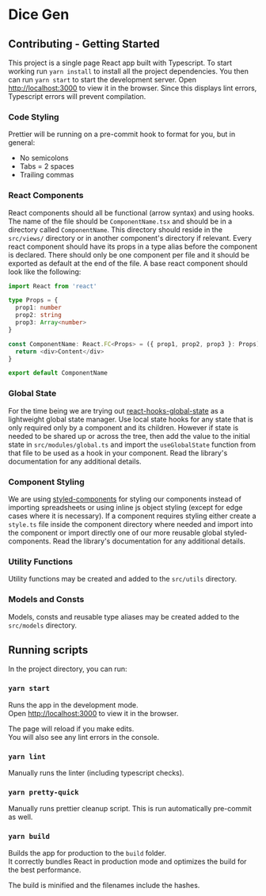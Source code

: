 # Dice Gen

## Contributing - Getting Started

This project is a single page React app built with Typescript. To start working run `yarn install` to install all the project dependencies. You then can run `yarn start` to start the development server. Open [http://localhost:3000](http://localhost:3000) to view it in the browser. Since this displays lint errors, Typescript errors will prevent compilation.

### Code Styling

Prettier will be running on a pre-commit hook to format for you, but in general:

- No semicolons
- Tabs = 2 spaces
- Trailing commas

### React Components

React components should all be functional (arrow syntax) and using hooks. The name of the file should be `ComponentName.tsx` and should be in a directory called `ComponentName`. This directory should reside in the `src/views/` directory or in another component's directory if relevant. Every react component should have its props in a type alias before the component is declared. There should only be one component per file and it should be exported as default at the end of the file. A base react component should look like the following:

```typescript jsx
import React from 'react'

type Props = {
  prop1: number
  prop2: string
  prop3: Array<number>
}

const ComponentName: React.FC<Props> = ({ prop1, prop2, prop3 }: Props) => {
  return <div>Content</div>
}

export default ComponentName
```

### Global State

For the time being we are trying out [react-hooks-global-state](https://github.com/dai-shi/react-hooks-global-state) as a lightweight global state manager. Use local state hooks for any state that is only required only by a component and its children. However if state is needed to be shared up or across the tree, then add the value to the initial state in `src/modules/global.ts` and import the `useGlobalState` function from that file to be used as a hook in your component. Read the library's documentation for any additional details.

### Component Styling

We are using [styled-components](https://styled-components.com/) for styling our components instead of importing spreadsheets or using inline js object styling (except for edge cases where it is necessary). If a component requires styling either create a `style.ts` file inside the component directory where needed and import into the component or import directly one of our more reusable global styled-components. Read the library's documentation for any additional details.

### Utility Functions

Utility functions may be created and added to the `src/utils` directory.

### Models and Consts

Models, consts and reusable type aliases may be created added to the `src/models` directory.

## Running scripts

In the project directory, you can run:

### `yarn start`

Runs the app in the development mode.<br /> Open [http://localhost:3000](http://localhost:3000) to view it in the browser.

The page will reload if you make edits.<br /> You will also see any lint errors in the console.

### `yarn lint`

Manually runs the linter (including typescript checks).

### `yarn pretty-quick`

Manually runs prettier cleanup script. This is run automatically pre-commit as well.

### `yarn build`

Builds the app for production to the `build` folder.<br /> It correctly bundles React in production mode and optimizes the build for the best performance.

The build is minified and the filenames include the hashes.<br />
